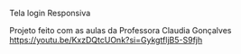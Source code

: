 Tela login Responsiva 

Projeto feito com as aulas da Professora Claudia Gonçalves  https://youtu.be/KxzDQtcUOnk?si=GykgtfljB5-S9fjh
